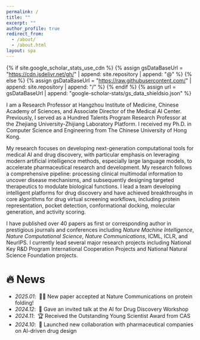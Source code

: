 ```yaml
---
permalink: /
title: ""
excerpt: ""
author_profile: true
redirect_from: 
  - /about/
  - /about.html
layout: spa
---
```


{% if site.google_scholar_stats_use_cdn %}
{% assign gsDataBaseUrl = "https://cdn.jsdelivr.net/gh/" | append: site.repository | append: "@" %}
{% else %}
{% assign gsDataBaseUrl = "https://raw.githubusercontent.com/" | append: site.repository | append: "/" %}
{% endif %}
{% assign url = gsDataBaseUrl | append: "google-scholar-stats/gs_data_shieldsio.json" %}

<span class='anchor' id='about-me'></span>

I am a Research Professor at Hangzhou Institute of Medicine, Chinese Academy of Sciences, and Associate Director of the Medical AI Center. Previously, I served as a Hundred Talents Program Research Professor at the Zhejiang University-Zhijiang Laboratory Platform. I received my Ph.D. in Computer Science and Engineering from The Chinese University of Hong Kong.

My research focuses on developing next-generation computational tools for medical AI and drug discovery, with particular emphasis on leveraging modern artificial intelligence methods, especially large language models, to accelerate pharmaceutical research and development. My research follows a comprehensive pipeline: processing clinical multimodal information to uncover disease mechanisms, and subsequently designing targeted therapeutics to modulate biological functions. I lead a team developing intelligent platforms for drug discovery and have achieved breakthroughs in core algorithms for drug virtual screening workflows, including protein representation, pocket detection, conformational docking, molecular generation, and activity scoring.

I have published over 40 papers as first or corresponding author in prestigious journals and conferences including *Nature Machine Intelligence*, *Nature Computational Science*, *Nature Communications*, ICML, ICLR, and NeurIPS. I currently lead several major research projects including National Key R&D Program International Cooperation Projects and National Natural Science Foundation projects.


# 🔥 News
- *2025.01*: &nbsp;🎉🎉 New paper accepted at Nature Communications on protein folding!
- *2024.12*: &nbsp;📢 Gave an invited talk at the AI for Drug Discovery Workshop
- *2024.11*: &nbsp;🏆 Received the Outstanding Young Scientist Award from CAS
- *2024.10*: &nbsp;🚀 Launched new collaboration with pharmaceutical companies on AI-driven drug design